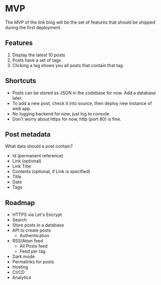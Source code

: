 # MVP

The MVP of the link blog will be the set of features that should be shipped during the first deployment.

## Features

1. Display the latest 10 posts
2. Posts have a set of tags
3. Clicking a tag shows you all posts that contain that tag

## Shortcuts

- Posts can be stored as JSON in the codebase for now. Add a database later.
- To add a new post, check it into source, then deploy new instance of web app.
- No logging backend for now, just log to console.
- Don't worry about https for now, http (port 80) is fine.

## Post metadata

What data should a post contain?

- Id (permanent reference)
- Link (optional)
- Link Title
- Contents (optional, if Link is specified)
- Title
- Date
- Tags

## Roadmap
- HTTPS via Let's Encrypt
- Search
- Store posts in a database
- API to create posts
  - Authentication
- RSS/Atom feed
  - All Posts feed
  - Feed per tag
- Dark mode
- Permalinks for posts
- Hosting
- CI/CD
- Analytics